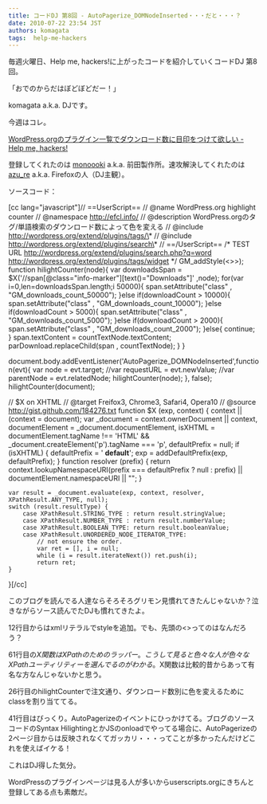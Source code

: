 ```yaml
---
title: コードDJ 第8回 - AutoPagerize_DOMNodeInserted・・・だと・・・？
date: 2010-07-22 23:54 JST
authors: komagata
tags:  help-me-hackers
---
```

毎週火曜日、Help me, hackers!に上がったコードを紹介していくコードDJ 第8回。

「おでのからだはぼどぼどだー！」

komagata a.k.a. DJです。

今週はコレ。

 [WordPress.orgのプラグイン一覧でダウンロード数に目印をつけて欲しい - Help me, hackers!](http://help-me-hackers.com/tasks/105)

登録してくれたのは [monoooki](http://help-me-hackers.com/monoooki) a.k.a. 前田製作所。速攻解決してくれたのは [azu\_re](http://help-me-hackers.com/azu_re) a.k.a. Firefoxの人（DJ主観）。

ソースコード：

[cc lang="javascript"]// ==UserScript== // @name WordPress.org highlight counter // @namespace http://efcl.info/ // @description WordPress.orgのタグ/単語検索のダウンロード数によって色を変える // @include http://wordpress.org/extend/plugins/tags/\* // @include http://wordpress.org/extend/plugins/search\* // ==/UserScript== /\* TEST URL http://wordpress.org/extend/plugins/search.php?q=word http://wordpress.org/extend/plugins/tags/widget \*/ GM\_addStyle(<>>); function hilightCounter(node){ var downloadsSpan = $X('//span[@class="info-marker"][text()="Downloads"]' ,node); for(var i=0,len=downloadsSpan.length;i<len var counttextnode="downloadsSpan[i].nextSibling;" downloadcount='parseInt(countTextNode.textContent.replace(",","","g"),' pardownload="downloadsSpan[i].parentNode;" span='document.createElement("span");' if> 50000){
            span.setAttribute("class" , "GM_downloads_count_50000");
        }else if(downloadCount &gt; 10000){
            span.setAttribute("class" , "GM_downloads_count_10000");
        }else if(downloadCount &gt; 5000){
            span.setAttribute("class" , "GM_downloads_count_5000");
        }else if(downloadCount &gt; 2000){
            span.setAttribute("class" , "GM_downloads_count_2000");
        }else{
            continue;
        }
        span.textContent = countTextNode.textContent;
        parDownload.replaceChild(span , countTextNode);
    }
}

document.body.addEventListener('AutoPagerize_DOMNodeInserted',function(evt){
    var node = evt.target;
    //var requestURL = evt.newValue;
    //var parentNode = evt.relatedNode;
    hilightCounter(node);
}, false);
hilightCounter(document);

// $X on XHTML
// @target Freifox3, Chrome3, Safari4, Opera10
// @source http://gist.github.com/184276.txt
function $X (exp, context) {
	context || (context = document);
	var _document = context.ownerDocument || context,
	documentElement = _document.documentElement,
	isXHTML = documentElement.tagName !== 'HTML' &amp;&amp; _document.createElement('p').tagName === 'p',
	defaultPrefix = null;
	if (isXHTML) {
		defaultPrefix = ' __default__';
		exp = addDefaultPrefix(exp, defaultPrefix);
	}
	function resolver (prefix) {
		return context.lookupNamespaceURI(prefix === defaultPrefix ? null : prefix) ||
			   documentElement.namespaceURI || "";
	}

	var result = _document.evaluate(exp, context, resolver, XPathResult.ANY_TYPE, null);
	switch (result.resultType) {
		case XPathResult.STRING_TYPE : return result.stringValue;
		case XPathResult.NUMBER_TYPE : return result.numberValue;
		case XPathResult.BOOLEAN_TYPE: return result.booleanValue;
		case XPathResult.UNORDERED_NODE_ITERATOR_TYPE:
			// not ensure the order.
			var ret = [], i = null;
			while (i = result.iterateNext()) ret.push(i);
			return ret;
	}
}[/cc]

このブログを読んでる人達ならそろそろグリモン見慣れてきたんじゃないか？泣きながらソース読んでたDJも慣れてきたよ。

12行目からはxmlリテラルでstyleを追加。でも、先頭の&lt;&gt;ってのはなんだろう？

61行目の$X関数はXPathのためのラッパー。こうして見ると色々な人が色々なXPathユーティリティーを選んでるのがわかる。$X関数は比較的昔からあって有名な方なんじゃないかと思う。

26行目のhilightCounterで注文通り、ダウンロード数別に色を変えるためにclassを割り当ててる。

41行目はびっくり。AutoPagerizeのイベントにひっかけてる。ブログのソースコードのSyntax HilightingとかJSのonloadでやってる場合に、AutoPagerizeの2ページ目からは反映されなくてガッカリ・・・ってことが多かったんだけどこれを使えばイケる！

これはDJ得した気分。

WordPressのプラグインページは見る人が多いからuserscripts.orgにきちんと登録してある点も素敵だ。</len>
